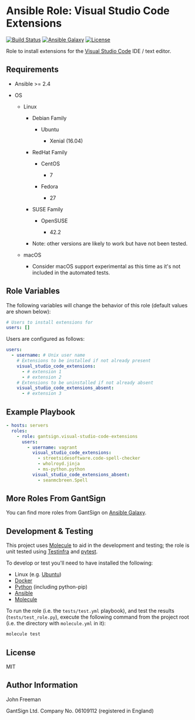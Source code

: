 Ansible Role: Visual Studio Code Extensions
===========================================

[![Build Status](https://travis-ci.org/gantsign/ansible-role-visual-studio-code-extensions.svg?branch=master)](https://travis-ci.org/gantsign/ansible-role-visual-studio-code-extensions)
[![Ansible Galaxy](https://img.shields.io/badge/ansible--galaxy-gantsign.visual--studio--code--extensions-blue.svg)](https://galaxy.ansible.com/gantsign/visual-studio-code-extensions)
[![License](https://img.shields.io/badge/license-MIT-blue.svg)](https://raw.githubusercontent.com/gantsign/ansible-role-visual-studio-code-extensions/master/LICENSE)

Role to install extensions for the
[Visual Studio Code](https://code.visualstudio.com) IDE / text editor.

Requirements
------------

* Ansible >= 2.4

* OS

    * Linux

      * Debian Family

          * Ubuntu

              * Xenial (16.04)

      * RedHat Family

          * CentOS

              * 7

          * Fedora

              * 27

      * SUSE Family

          * OpenSUSE

              * 42.2

      * Note: other versions are likely to work but have not been tested.

    * macOS

        * Consider macOS support experimental as this time as it's not included
          in the automated tests.

Role Variables
--------------

The following variables will change the behavior of this role (default values
are shown below):

```yaml
# Users to install extensions for
users: []
```

Users are configured as follows:

```yaml
users:
  - username: # Unix user name
    # Extensions to be installed if not already present
    visual_studio_code_extensions:
      - # extension 1
      - # extension 2
    # Extensions to be uninstalled if not already absent
    visual_studio_code_extensions_absent:
      - # extension 3
```

Example Playbook
----------------

```yaml
- hosts: servers
  roles:
    - role: gantsign.visual-studio-code-extensions
      users:
        - username: vagrant
          visual_studio_code_extensions:
            - streetsidesoftware.code-spell-checker
            - wholroyd.jinja
            - ms-python.python
          visual_studio_code_extensions_absent:
            - seanmcbreen.Spell
```

More Roles From GantSign
------------------------

You can find more roles from GantSign on
[Ansible Galaxy](https://galaxy.ansible.com/gantsign).

Development & Testing
---------------------

This project uses [Molecule](http://molecule.readthedocs.io/) to aid in the
development and testing; the role is unit tested using
[Testinfra](http://testinfra.readthedocs.io/) and
[pytest](http://docs.pytest.org/).

To develop or test you'll need to have installed the following:

* Linux (e.g. [Ubuntu](http://www.ubuntu.com/))
* [Docker](https://www.docker.com/)
* [Python](https://www.python.org/) (including python-pip)
* [Ansible](https://www.ansible.com/)
* [Molecule](http://molecule.readthedocs.io/)

To run the role (i.e. the `tests/test.yml` playbook), and test the results
(`tests/test_role.py`), execute the following command from the project root
(i.e. the directory with `molecule.yml` in it):

```bash
molecule test
```

License
-------

MIT

Author Information
------------------

John Freeman

GantSign Ltd.
Company No. 06109112 (registered in England)
